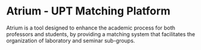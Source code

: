 # Atrium - UPT Matching Platform

Atrium is a tool designed to enhance the academic process for both professors and students, by providing a matching system that facilitates the organization of laboratory and seminar sub-groups. 
